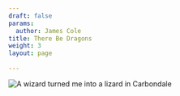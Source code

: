 ```yaml
---
draft: false
params:
  author: James Cole
title: There Be Dragons
weight: 3
layout: page
   
---
```


![](/photography/gallery/film/FILM_SCAN058.jpg "A wizard turned me into a lizard in Carbondale")